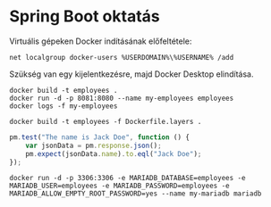 # Spring Boot oktatás

Virtuális gépeken Docker indításának előfeltétele:

```shell
net localgroup docker-users %USERDOMAIN%\%USERNAME% /add
```

Szükség van egy kijelentkezésre, majd Docker Desktop elindítása.

```shell
docker build -t employees .
docker run -d -p 8081:8080 --name my-employees employees
docker logs -f my-employees
```

```shell
docker build -t employees -f Dockerfile.layers .
```

```javascript
pm.test("The name is Jack Doe", function () {
    var jsonData = pm.response.json();
    pm.expect(jsonData.name).to.eql("Jack Doe");
});
```

```shell
docker run -d -p 3306:3306 -e MARIADB_DATABASE=employees -e MARIADB_USER=employees -e MARIADB_PASSWORD=employees -e MARIADB_ALLOW_EMPTY_ROOT_PASSWORD=yes --name my-mariadb mariadb 
```